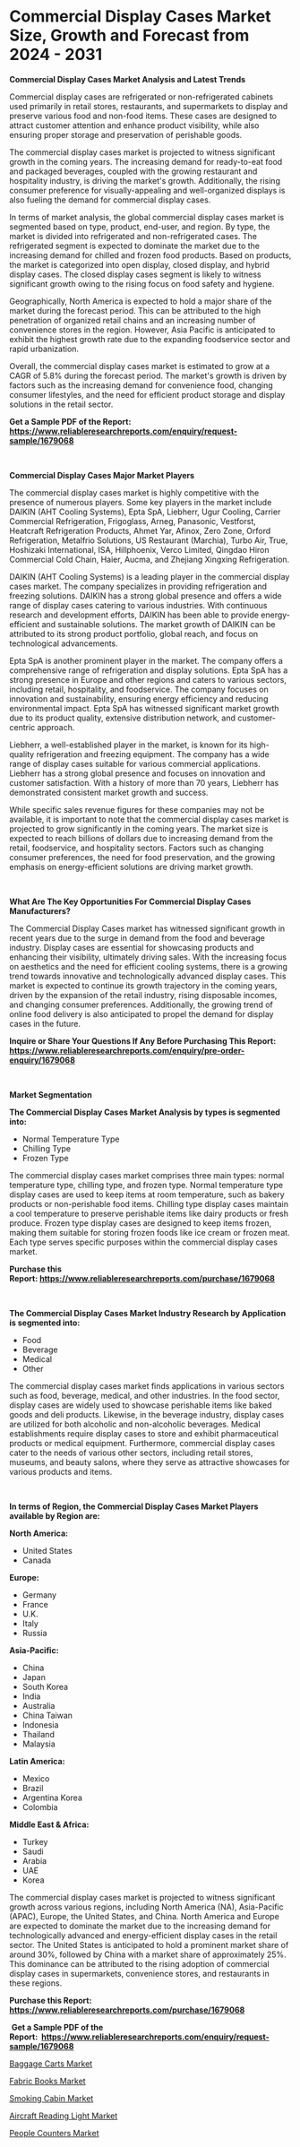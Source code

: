 <p><h1>Commercial Display Cases Market Size, Growth and Forecast from 2024 - 2031</h1></p><p><strong>Commercial Display Cases Market Analysis and Latest Trends</strong></p>
<p><p>Commercial display cases are refrigerated or non-refrigerated cabinets used primarily in retail stores, restaurants, and supermarkets to display and preserve various food and non-food items. These cases are designed to attract customer attention and enhance product visibility, while also ensuring proper storage and preservation of perishable goods.</p><p>The commercial display cases market is projected to witness significant growth in the coming years. The increasing demand for ready-to-eat food and packaged beverages, coupled with the growing restaurant and hospitality industry, is driving the market's growth. Additionally, the rising consumer preference for visually-appealing and well-organized displays is also fueling the demand for commercial display cases.</p><p>In terms of market analysis, the global commercial display cases market is segmented based on type, product, end-user, and region. By type, the market is divided into refrigerated and non-refrigerated cases. The refrigerated segment is expected to dominate the market due to the increasing demand for chilled and frozen food products. Based on products, the market is categorized into open display, closed display, and hybrid display cases. The closed display cases segment is likely to witness significant growth owing to the rising focus on food safety and hygiene.</p><p>Geographically, North America is expected to hold a major share of the market during the forecast period. This can be attributed to the high penetration of organized retail chains and an increasing number of convenience stores in the region. However, Asia Pacific is anticipated to exhibit the highest growth rate due to the expanding foodservice sector and rapid urbanization.</p><p>Overall, the commercial display cases market is estimated to grow at a CAGR of 5.8% during the forecast period. The market's growth is driven by factors such as the increasing demand for convenience food, changing consumer lifestyles, and the need for efficient product storage and display solutions in the retail sector.</p></p>
<p><strong>Get a Sample PDF of the Report:&nbsp; <a href="https://www.reliableresearchreports.com/enquiry/request-sample/1679068">https://www.reliableresearchreports.com/enquiry/request-sample/1679068</a></strong></p>
<p>&nbsp;</p>
<p><strong>Commercial Display Cases Major Market Players</strong></p>
<p><p>The commercial display cases market is highly competitive with the presence of numerous players. Some key players in the market include DAIKIN (AHT Cooling Systems), Epta SpA, Liebherr, Ugur Cooling, Carrier Commercial Refrigeration, Frigoglass, Arneg, Panasonic, Vestforst, Heatcraft Refrigeration Products, Ahmet Yar, Afinox, Zero Zone, Orford Refrigeration, Metalfrio Solutions, US Restaurant (Marchia), Turbo Air, True, Hoshizaki International, ISA, Hillphoenix, Verco Limited, Qingdao Hiron Commercial Cold Chain, Haier, Aucma, and Zhejiang Xingxing Refrigeration.</p><p>DAIKIN (AHT Cooling Systems) is a leading player in the commercial display cases market. The company specializes in providing refrigeration and freezing solutions. DAIKIN has a strong global presence and offers a wide range of display cases catering to various industries. With continuous research and development efforts, DAIKIN has been able to provide energy-efficient and sustainable solutions. The market growth of DAIKIN can be attributed to its strong product portfolio, global reach, and focus on technological advancements.</p><p>Epta SpA is another prominent player in the market. The company offers a comprehensive range of refrigeration and display solutions. Epta SpA has a strong presence in Europe and other regions and caters to various sectors, including retail, hospitality, and foodservice. The company focuses on innovation and sustainability, ensuring energy efficiency and reducing environmental impact. Epta SpA has witnessed significant market growth due to its product quality, extensive distribution network, and customer-centric approach.</p><p>Liebherr, a well-established player in the market, is known for its high-quality refrigeration and freezing equipment. The company has a wide range of display cases suitable for various commercial applications. Liebherr has a strong global presence and focuses on innovation and customer satisfaction. With a history of more than 70 years, Liebherr has demonstrated consistent market growth and success.</p><p>While specific sales revenue figures for these companies may not be available, it is important to note that the commercial display cases market is projected to grow significantly in the coming years. The market size is expected to reach billions of dollars due to increasing demand from the retail, foodservice, and hospitality sectors. Factors such as changing consumer preferences, the need for food preservation, and the growing emphasis on energy-efficient solutions are driving market growth.</p></p>
<p>&nbsp;</p>
<p><strong>What Are The Key Opportunities For Commercial Display Cases Manufacturers?</strong></p>
<p><p>The Commercial Display Cases market has witnessed significant growth in recent years due to the surge in demand from the food and beverage industry. Display cases are essential for showcasing products and enhancing their visibility, ultimately driving sales. With the increasing focus on aesthetics and the need for efficient cooling systems, there is a growing trend towards innovative and technologically advanced display cases. This market is expected to continue its growth trajectory in the coming years, driven by the expansion of the retail industry, rising disposable incomes, and changing consumer preferences. Additionally, the growing trend of online food delivery is also anticipated to propel the demand for display cases in the future.</p></p>
<p><strong>Inquire or Share Your Questions If Any Before Purchasing This Report: <a href="https://www.reliableresearchreports.com/enquiry/pre-order-enquiry/1679068">https://www.reliableresearchreports.com/enquiry/pre-order-enquiry/1679068</a></strong></p>
<p>&nbsp;</p>
<p><strong>Market Segmentation</strong></p>
<p><strong>The Commercial Display Cases Market Analysis by types is segmented into:</strong></p>
<p><ul><li>Normal Temperature Type</li><li>Chilling Type</li><li>Frozen Type</li></ul></p>
<p><p>The commercial display cases market comprises three main types: normal temperature type, chilling type, and frozen type. Normal temperature type display cases are used to keep items at room temperature, such as bakery products or non-perishable food items. Chilling type display cases maintain a cool temperature to preserve perishable items like dairy products or fresh produce. Frozen type display cases are designed to keep items frozen, making them suitable for storing frozen foods like ice cream or frozen meat. Each type serves specific purposes within the commercial display cases market.</p></p>
<p><strong>Purchase this Report:&nbsp;<a href="https://www.reliableresearchreports.com/purchase/1679068">https://www.reliableresearchreports.com/purchase/1679068</a></strong></p>
<p>&nbsp;</p>
<p><strong>The Commercial Display Cases Market Industry Research by Application is segmented into:</strong></p>
<p><ul><li>Food</li><li>Beverage</li><li>Medical</li><li>Other</li></ul></p>
<p><p>The commercial display cases market finds applications in various sectors such as food, beverage, medical, and other industries. In the food sector, display cases are widely used to showcase perishable items like baked goods and deli products. Likewise, in the beverage industry, display cases are utilized for both alcoholic and non-alcoholic beverages. Medical establishments require display cases to store and exhibit pharmaceutical products or medical equipment. Furthermore, commercial display cases cater to the needs of various other sectors, including retail stores, museums, and beauty salons, where they serve as attractive showcases for various products and items.</p></p>
<p>&nbsp;</p>
<p><strong>In terms of Region, the Commercial Display Cases Market Players available by Region are:</strong></p>
<p>
    <p> <strong> North America: </strong>
        <ul>
            <li>United States</li>
            <li>Canada</li>
        </ul>
        </p> 
    <p> <strong> Europe: </strong>
        <ul>
            <li>Germany</li>
            <li>France</li>
            <li>U.K.</li>
            <li>Italy</li>
            <li>Russia</li>
        </ul>
        </p> 
    <p> <strong> Asia-Pacific: </strong>
        <ul>
            <li>China</li>
            <li>Japan</li>
            <li>South Korea</li>
            <li>India</li>
            <li>Australia</li>
            <li>China Taiwan</li>
            <li>Indonesia</li>
            <li>Thailand</li>
            <li>Malaysia</li>
        </ul>
        </p> 
    <p> <strong> Latin America: </strong>
        <ul>
            <li>Mexico</li>
            <li>Brazil</li>
            <li>Argentina Korea</li>
            <li>Colombia</li>
        </ul>
        </p> 
    <p> <strong> Middle East & Africa: </strong>
        <ul>
            <li>Turkey</li>
            <li>Saudi</li>
            <li>Arabia</li>
            <li>UAE</li>
            <li>Korea</li>
        </ul>
    </p>
    </p>
<p><p>The commercial display cases market is projected to witness significant growth across various regions, including North America (NA), Asia-Pacific (APAC), Europe, the United States, and China. North America and Europe are expected to dominate the market due to the increasing demand for technologically advanced and energy-efficient display cases in the retail sector. The United States is anticipated to hold a prominent market share of around 30%, followed by China with a market share of approximately 25%. This dominance can be attributed to the rising adoption of commercial display cases in supermarkets, convenience stores, and restaurants in these regions.</p></p>
<p><strong>Purchase this Report: <a href="https://www.reliableresearchreports.com/purchase/1679068">https://www.reliableresearchreports.com/purchase/1679068</a></strong></p>
<p>&nbsp;<strong>Get a Sample PDF of the Report:&nbsp;&nbsp;<a href="https://www.reliableresearchreports.com/enquiry/request-sample/1679068">https://www.reliableresearchreports.com/enquiry/request-sample/1679068</a></strong></p>
<p><strong></strong></p>
<p><p><a href="https://github.com/zebdakicsin/Market-Research-Report-List-2/blob/main/baggage-carts-market.md">Baggage Carts Market</a></p><p><a href="https://github.com/kipkeeva/Market-Research-Report-List-2/blob/main/fabric-books-market.md">Fabric Books Market</a></p><p><a href="https://github.com/Krish2023na/Market-Research-Report-List-2/blob/main/smoking-cabin-market.md">Smoking Cabin Market</a></p><p><a href="https://github.com/kholmovskayalyudmila/Market-Research-Report-List-2/blob/main/aircraft-reading-light-market.md">Aircraft Reading Light Market</a></p><p><a href="https://github.com/kuntayevaz/Market-Research-Report-List-2/blob/main/people-counters-market.md">People Counters Market</a></p></p>
